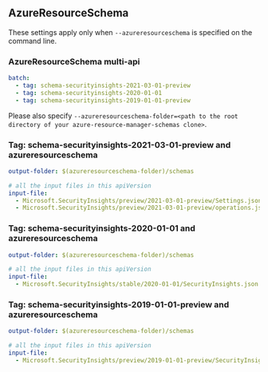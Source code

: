 ## AzureResourceSchema

These settings apply only when `--azureresourceschema` is specified on the command line.

### AzureResourceSchema multi-api

``` yaml $(azureresourceschema) && $(multiapi)
batch:
  - tag: schema-securityinsights-2021-03-01-preview
  - tag: schema-securityinsights-2020-01-01
  - tag: schema-securityinsights-2019-01-01-preview

```

Please also specify `--azureresourceschema-folder=<path to the root directory of your azure-resource-manager-schemas clone>`.

### Tag: schema-securityinsights-2021-03-01-preview and azureresourceschema

``` yaml $(tag) == 'schema-securityinsights-2021-03-01-preview' && $(azureresourceschema)
output-folder: $(azureresourceschema-folder)/schemas

# all the input files in this apiVersion
input-file:
  - Microsoft.SecurityInsights/preview/2021-03-01-preview/Settings.json
  - Microsoft.SecurityInsights/preview/2021-03-01-preview/operations.json

```

### Tag: schema-securityinsights-2020-01-01 and azureresourceschema

``` yaml $(tag) == 'schema-securityinsights-2020-01-01' && $(azureresourceschema)
output-folder: $(azureresourceschema-folder)/schemas

# all the input files in this apiVersion
input-file:
  - Microsoft.SecurityInsights/stable/2020-01-01/SecurityInsights.json

```

### Tag: schema-securityinsights-2019-01-01-preview and azureresourceschema

``` yaml $(tag) == 'schema-securityinsights-2019-01-01-preview' && $(azureresourceschema)
output-folder: $(azureresourceschema-folder)/schemas

# all the input files in this apiVersion
input-file:
  - Microsoft.SecurityInsights/preview/2019-01-01-preview/SecurityInsights.json

```
